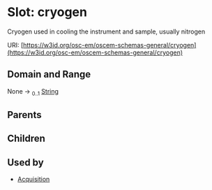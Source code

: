 
# Slot: cryogen

Cryogen used in cooling the instrument and sample, usually nitrogen

URI: [https://w3id.org/osc-em/oscem-schemas-general/cryogen](https://w3id.org/osc-em/oscem-schemas-general/cryogen)


## Domain and Range

None &#8594;  <sub>0..1</sub> [String](types/String.md)

## Parents


## Children


## Used by

 * [Acquisition](Acquisition.md)
